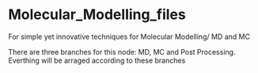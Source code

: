 # Molecular_Modelling_files
For simple yet innovative techniques for Molecular Modelling/ MD and MC

There are three branches for this node: MD, MC and Post Processing.
Everthing will be arraged according to these branches
